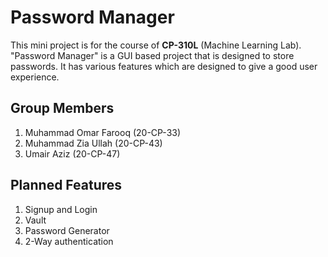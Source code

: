 # Password Manager
This mini project is for the course of **CP-310L** (Machine Learning Lab). "Password Manager" is a GUI based project that is designed to store passwords. It has various features which are designed to give a good user experience.

## Group Members
1. Muhammad Omar Farooq (20-CP-33)
2. Muhammad Zia Ullah (20-CP-43)
3. Umair Aziz (20-CP-47)

## Planned Features
1. Signup and Login
2. Vault
3. Password Generator
4. 2-Way authentication
